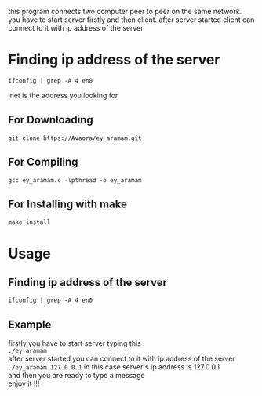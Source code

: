 this program connects two computer peer to peer on the same network.
you have to start server firstly and then client.
after server started client can connect to it with ip address of the server
# Finding ip address of the server
`ifconfig | grep -A 4 en0`  

inet is the address you looking for
## For Downloading
`git clone https://Avaora/ey_aramam.git`

## For Compiling
`gcc ey_aramam.c -lpthread -o ey_aramam`

## For Installing with make
`make install`

# Usage
## Finding ip address of the server
`ifconfig | grep -A 4 en0`  
## Example
firstly you have to start server typing this  
`./ey_aramam`  
after server started you can connect to it with ip address of the server  
`./ey_aramam 127.0.0.1`
in this case server's ip address is 127.0.0.1  
and then you are ready to type a message  
enjoy it !!!
